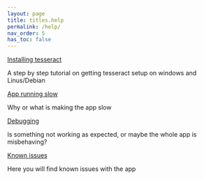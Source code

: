 ```yaml
---
layout: page
title: titles.help
permalink: /help/
nav_order: 5
has_toc: false
---
```


[Installing tesseract](tesseract/)

A step by step tutorial on getting tesseract setup on windows and Linus/Debian

[App running slow](app-performance/)

Why or what is making the app slow

[Debugging](debugging/)

Is something not working as expected, or maybe the whole app is misbehaving?

[Known issues](known-issues/)

Here you will find known issues with the app

